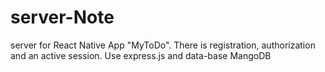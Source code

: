 # server-Note
server for React Native App "MyToDo". There is registration, authorization and an active session. Use express.js and data-base MangoDB
